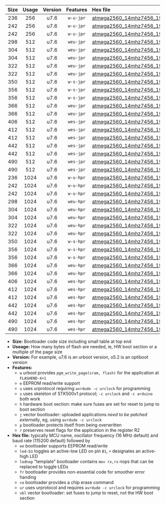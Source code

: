 |Size|Usage|Version|Features|Hex file|
|:-:|:-:|:-:|:-:|:--|
|236|256|u7.6|`w-u-jpr`|[atmega2560_14mhz7456_19200bps_ur_vbl.hex](https://raw.githubusercontent.com/stefanrueger/urboot/main/bootloaders/atmega2560/fcpu_14mhz7456/19200_bps/atmega2560_14mhz7456_19200bps_ur_vbl.hex)|
|242|256|u7.6|`w-u-jpr`|[atmega2560_14mhz7456_19200bps_led+b7_ur_vbl.hex](https://raw.githubusercontent.com/stefanrueger/urboot/main/bootloaders/atmega2560/fcpu_14mhz7456/19200_bps/atmega2560_14mhz7456_19200bps_led+b7_ur_vbl.hex)|
|242|256|u7.6|`w-u-jpr`|[atmega2560_14mhz7456_19200bps_lednop_ur_vbl.hex](https://raw.githubusercontent.com/stefanrueger/urboot/main/bootloaders/atmega2560/fcpu_14mhz7456/19200_bps/atmega2560_14mhz7456_19200bps_lednop_ur_vbl.hex)|
|298|512|u7.6|`weu-jpr`|[atmega2560_14mhz7456_19200bps_ee_ur_vbl.hex](https://raw.githubusercontent.com/stefanrueger/urboot/main/bootloaders/atmega2560/fcpu_14mhz7456/19200_bps/atmega2560_14mhz7456_19200bps_ee_ur_vbl.hex)|
|304|512|u7.6|`weu-jpr`|[atmega2560_14mhz7456_19200bps_ee_led+b7_ur_vbl.hex](https://raw.githubusercontent.com/stefanrueger/urboot/main/bootloaders/atmega2560/fcpu_14mhz7456/19200_bps/atmega2560_14mhz7456_19200bps_ee_led+b7_ur_vbl.hex)|
|304|512|u7.6|`weu-jpr`|[atmega2560_14mhz7456_19200bps_ee_lednop_ur_vbl.hex](https://raw.githubusercontent.com/stefanrueger/urboot/main/bootloaders/atmega2560/fcpu_14mhz7456/19200_bps/atmega2560_14mhz7456_19200bps_ee_lednop_ur_vbl.hex)|
|322|512|u7.6|`weu-jpr`|[atmega2560_14mhz7456_19200bps_ee_led+b7_fr_ur_vbl.hex](https://raw.githubusercontent.com/stefanrueger/urboot/main/bootloaders/atmega2560/fcpu_14mhz7456/19200_bps/atmega2560_14mhz7456_19200bps_ee_led+b7_fr_ur_vbl.hex)|
|322|512|u7.6|`weu-jpr`|[atmega2560_14mhz7456_19200bps_ee_lednop_fr_ur_vbl.hex](https://raw.githubusercontent.com/stefanrueger/urboot/main/bootloaders/atmega2560/fcpu_14mhz7456/19200_bps/atmega2560_14mhz7456_19200bps_ee_lednop_fr_ur_vbl.hex)|
|350|512|u7.6|`w-s-jpr`|[atmega2560_14mhz7456_19200bps_vbl.hex](https://raw.githubusercontent.com/stefanrueger/urboot/main/bootloaders/atmega2560/fcpu_14mhz7456/19200_bps/atmega2560_14mhz7456_19200bps_vbl.hex)|
|356|512|u7.6|`w-s-jpr`|[atmega2560_14mhz7456_19200bps_led+b7_vbl.hex](https://raw.githubusercontent.com/stefanrueger/urboot/main/bootloaders/atmega2560/fcpu_14mhz7456/19200_bps/atmega2560_14mhz7456_19200bps_led+b7_vbl.hex)|
|356|512|u7.6|`w-s-jpr`|[atmega2560_14mhz7456_19200bps_lednop_vbl.hex](https://raw.githubusercontent.com/stefanrueger/urboot/main/bootloaders/atmega2560/fcpu_14mhz7456/19200_bps/atmega2560_14mhz7456_19200bps_lednop_vbl.hex)|
|366|512|u7.6|`weu-jpr`|[atmega2560_14mhz7456_19200bps_ee_led+b7_fr_ce_ur_vbl.hex](https://raw.githubusercontent.com/stefanrueger/urboot/main/bootloaders/atmega2560/fcpu_14mhz7456/19200_bps/atmega2560_14mhz7456_19200bps_ee_led+b7_fr_ce_ur_vbl.hex)|
|366|512|u7.6|`weu-jpr`|[atmega2560_14mhz7456_19200bps_ee_lednop_fr_ce_ur_vbl.hex](https://raw.githubusercontent.com/stefanrueger/urboot/main/bootloaders/atmega2560/fcpu_14mhz7456/19200_bps/atmega2560_14mhz7456_19200bps_ee_lednop_fr_ce_ur_vbl.hex)|
|406|512|u7.6|`wes-jpr`|[atmega2560_14mhz7456_19200bps_ee_vbl.hex](https://raw.githubusercontent.com/stefanrueger/urboot/main/bootloaders/atmega2560/fcpu_14mhz7456/19200_bps/atmega2560_14mhz7456_19200bps_ee_vbl.hex)|
|412|512|u7.6|`wes-jpr`|[atmega2560_14mhz7456_19200bps_ee_led+b7_vbl.hex](https://raw.githubusercontent.com/stefanrueger/urboot/main/bootloaders/atmega2560/fcpu_14mhz7456/19200_bps/atmega2560_14mhz7456_19200bps_ee_led+b7_vbl.hex)|
|412|512|u7.6|`wes-jpr`|[atmega2560_14mhz7456_19200bps_ee_lednop_vbl.hex](https://raw.githubusercontent.com/stefanrueger/urboot/main/bootloaders/atmega2560/fcpu_14mhz7456/19200_bps/atmega2560_14mhz7456_19200bps_ee_lednop_vbl.hex)|
|442|512|u7.6|`wes-jpr`|[atmega2560_14mhz7456_19200bps_ee_led+b7_fr_vbl.hex](https://raw.githubusercontent.com/stefanrueger/urboot/main/bootloaders/atmega2560/fcpu_14mhz7456/19200_bps/atmega2560_14mhz7456_19200bps_ee_led+b7_fr_vbl.hex)|
|442|512|u7.6|`wes-jpr`|[atmega2560_14mhz7456_19200bps_ee_lednop_fr_vbl.hex](https://raw.githubusercontent.com/stefanrueger/urboot/main/bootloaders/atmega2560/fcpu_14mhz7456/19200_bps/atmega2560_14mhz7456_19200bps_ee_lednop_fr_vbl.hex)|
|490|512|u7.6|`wes-jpr`|[atmega2560_14mhz7456_19200bps_ee_led+b7_fr_ce_vbl.hex](https://raw.githubusercontent.com/stefanrueger/urboot/main/bootloaders/atmega2560/fcpu_14mhz7456/19200_bps/atmega2560_14mhz7456_19200bps_ee_led+b7_fr_ce_vbl.hex)|
|490|512|u7.6|`wes-jpr`|[atmega2560_14mhz7456_19200bps_ee_lednop_fr_ce_vbl.hex](https://raw.githubusercontent.com/stefanrueger/urboot/main/bootloaders/atmega2560/fcpu_14mhz7456/19200_bps/atmega2560_14mhz7456_19200bps_ee_lednop_fr_ce_vbl.hex)|
|236|1024|u7.6|`w-u-hpr`|[atmega2560_14mhz7456_19200bps_ur.hex](https://raw.githubusercontent.com/stefanrueger/urboot/main/bootloaders/atmega2560/fcpu_14mhz7456/19200_bps/atmega2560_14mhz7456_19200bps_ur.hex)|
|242|1024|u7.6|`w-u-hpr`|[atmega2560_14mhz7456_19200bps_led+b7_ur.hex](https://raw.githubusercontent.com/stefanrueger/urboot/main/bootloaders/atmega2560/fcpu_14mhz7456/19200_bps/atmega2560_14mhz7456_19200bps_led+b7_ur.hex)|
|242|1024|u7.6|`w-u-hpr`|[atmega2560_14mhz7456_19200bps_lednop_ur.hex](https://raw.githubusercontent.com/stefanrueger/urboot/main/bootloaders/atmega2560/fcpu_14mhz7456/19200_bps/atmega2560_14mhz7456_19200bps_lednop_ur.hex)|
|298|1024|u7.6|`weu-hpr`|[atmega2560_14mhz7456_19200bps_ee_ur.hex](https://raw.githubusercontent.com/stefanrueger/urboot/main/bootloaders/atmega2560/fcpu_14mhz7456/19200_bps/atmega2560_14mhz7456_19200bps_ee_ur.hex)|
|304|1024|u7.6|`weu-hpr`|[atmega2560_14mhz7456_19200bps_ee_led+b7_ur.hex](https://raw.githubusercontent.com/stefanrueger/urboot/main/bootloaders/atmega2560/fcpu_14mhz7456/19200_bps/atmega2560_14mhz7456_19200bps_ee_led+b7_ur.hex)|
|304|1024|u7.6|`weu-hpr`|[atmega2560_14mhz7456_19200bps_ee_lednop_ur.hex](https://raw.githubusercontent.com/stefanrueger/urboot/main/bootloaders/atmega2560/fcpu_14mhz7456/19200_bps/atmega2560_14mhz7456_19200bps_ee_lednop_ur.hex)|
|322|1024|u7.6|`weu-hpr`|[atmega2560_14mhz7456_19200bps_ee_led+b7_fr_ur.hex](https://raw.githubusercontent.com/stefanrueger/urboot/main/bootloaders/atmega2560/fcpu_14mhz7456/19200_bps/atmega2560_14mhz7456_19200bps_ee_led+b7_fr_ur.hex)|
|322|1024|u7.6|`weu-hpr`|[atmega2560_14mhz7456_19200bps_ee_lednop_fr_ur.hex](https://raw.githubusercontent.com/stefanrueger/urboot/main/bootloaders/atmega2560/fcpu_14mhz7456/19200_bps/atmega2560_14mhz7456_19200bps_ee_lednop_fr_ur.hex)|
|350|1024|u7.6|`w-s-hpr`|[atmega2560_14mhz7456_19200bps.hex](https://raw.githubusercontent.com/stefanrueger/urboot/main/bootloaders/atmega2560/fcpu_14mhz7456/19200_bps/atmega2560_14mhz7456_19200bps.hex)|
|356|1024|u7.6|`w-s-hpr`|[atmega2560_14mhz7456_19200bps_led+b7.hex](https://raw.githubusercontent.com/stefanrueger/urboot/main/bootloaders/atmega2560/fcpu_14mhz7456/19200_bps/atmega2560_14mhz7456_19200bps_led+b7.hex)|
|356|1024|u7.6|`w-s-hpr`|[atmega2560_14mhz7456_19200bps_lednop.hex](https://raw.githubusercontent.com/stefanrueger/urboot/main/bootloaders/atmega2560/fcpu_14mhz7456/19200_bps/atmega2560_14mhz7456_19200bps_lednop.hex)|
|366|1024|u7.6|`weu-hpr`|[atmega2560_14mhz7456_19200bps_ee_led+b7_fr_ce_ur.hex](https://raw.githubusercontent.com/stefanrueger/urboot/main/bootloaders/atmega2560/fcpu_14mhz7456/19200_bps/atmega2560_14mhz7456_19200bps_ee_led+b7_fr_ce_ur.hex)|
|366|1024|u7.6|`weu-hpr`|[atmega2560_14mhz7456_19200bps_ee_lednop_fr_ce_ur.hex](https://raw.githubusercontent.com/stefanrueger/urboot/main/bootloaders/atmega2560/fcpu_14mhz7456/19200_bps/atmega2560_14mhz7456_19200bps_ee_lednop_fr_ce_ur.hex)|
|406|1024|u7.6|`wes-hpr`|[atmega2560_14mhz7456_19200bps_ee.hex](https://raw.githubusercontent.com/stefanrueger/urboot/main/bootloaders/atmega2560/fcpu_14mhz7456/19200_bps/atmega2560_14mhz7456_19200bps_ee.hex)|
|412|1024|u7.6|`wes-hpr`|[atmega2560_14mhz7456_19200bps_ee_led+b7.hex](https://raw.githubusercontent.com/stefanrueger/urboot/main/bootloaders/atmega2560/fcpu_14mhz7456/19200_bps/atmega2560_14mhz7456_19200bps_ee_led+b7.hex)|
|412|1024|u7.6|`wes-hpr`|[atmega2560_14mhz7456_19200bps_ee_lednop.hex](https://raw.githubusercontent.com/stefanrueger/urboot/main/bootloaders/atmega2560/fcpu_14mhz7456/19200_bps/atmega2560_14mhz7456_19200bps_ee_lednop.hex)|
|442|1024|u7.6|`wes-hpr`|[atmega2560_14mhz7456_19200bps_ee_led+b7_fr.hex](https://raw.githubusercontent.com/stefanrueger/urboot/main/bootloaders/atmega2560/fcpu_14mhz7456/19200_bps/atmega2560_14mhz7456_19200bps_ee_led+b7_fr.hex)|
|442|1024|u7.6|`wes-hpr`|[atmega2560_14mhz7456_19200bps_ee_lednop_fr.hex](https://raw.githubusercontent.com/stefanrueger/urboot/main/bootloaders/atmega2560/fcpu_14mhz7456/19200_bps/atmega2560_14mhz7456_19200bps_ee_lednop_fr.hex)|
|490|1024|u7.6|`wes-hpr`|[atmega2560_14mhz7456_19200bps_ee_led+b7_fr_ce.hex](https://raw.githubusercontent.com/stefanrueger/urboot/main/bootloaders/atmega2560/fcpu_14mhz7456/19200_bps/atmega2560_14mhz7456_19200bps_ee_led+b7_fr_ce.hex)|
|490|1024|u7.6|`wes-hpr`|[atmega2560_14mhz7456_19200bps_ee_lednop_fr_ce.hex](https://raw.githubusercontent.com/stefanrueger/urboot/main/bootloaders/atmega2560/fcpu_14mhz7456/19200_bps/atmega2560_14mhz7456_19200bps_ee_lednop_fr_ce.hex)|

- **Size:** Bootloader code size including small table at top end
- **Useage:** How many bytes of flash are needed, ie, HW boot section or a multiple of the page size
- **Version:** For example, u7.6 is an urboot version, o5.2 is an optiboot version
- **Features:**
  + `w` urboot provides `pgm_write_page(sram, flash)` for the application at `FLASHEND-4+1`
  + `e` EEPROM read/write support
  + `u` uses urprotocol requiring `avrdude -c urclock` for programming
  + `s` uses skeleton of STK500v1 protocol; `-c urclock` and `-c arduino` both work
  + `h` hardware boot section: make sure fuses are set for reset to jump to boot section
  + `j` vector bootloader: uploaded applications *need to be patched externally*, eg, using `avrdude -c urclock`
  + `p` bootloader protects itself from being overwritten
  + `r` preserves reset flags for the application in the register R2
- **Hex file:** typically MCU name, oscillator frequency (16 MHz default) and baud rate (115200 default) followed by
  + `ee` bootloader supports EEPROM read/write
  + `led-b1` toggles an active-low LED on pin `B1`, `+` designates an active-high LED
  + `lednop` "template" bootloader contains `mov rx,rx` nops that can be replaced to toggle LEDs
  + `fr` bootloader provides non-essential code for smoother error handing
  + `ce` bootloader provides a chip erase command
  + `ur` uses urprotocol and requires `avrdude -c urclock` for programming
  + `vbl` vector bootloader: set fuses to jump to reset, not the HW boot section
